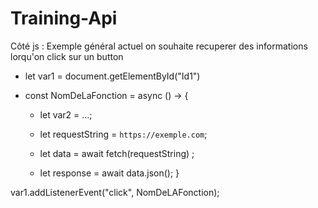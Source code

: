 # Training-Api

<!--Github : utilité des branches : l'un peut travailler sur le front et l'autre sur le back et cela permet de merge ensuite sans écraser les données de l'autre si on travaillait sur une même branche-->





Côté js : Exemple général actuel on souhaite recuperer des informations lorqu'on click sur un button<!-- ${rand} pour utiliser la variable rand -->

- let var1 = document.getElementById("Id1") <!--on créer une ou plusieurs variables par rapport aux id de nos balises--> 

- const NomDeLaFonction = async () -> {      <!-- on céer une fonction & On utilise async car fetch est du code asynchrone, on ne sais pas quand la requete se termine-->

    - let var2 = ...;  <!-- on creer des variables selon nos besoin dans notre fonction ect..-->

    - let requestString = `https://exemple.com`; <!--on créer un variable connecte a l'url de l'apien question-->

    - let data = await fetch(requestString) ; <!--fetch démarre le chargement d'une ressource sur le réseau et retourne une promesse & on utilise await pour attendre que la requete se finisse pour passer à la suite-->

    - let response = await data.json();  <!--on converti en json-->
}

var1.addListenerEvent("click", NomDeLAFonction);
